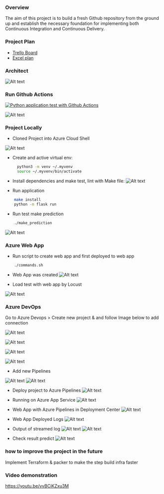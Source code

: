 ###  Overview

The aim of this project is to build a fresh Github repository from the ground up and establish the necessary foundation for implementing both Continuous Integration and Continuous Delivery.

###  Project Plan

- [Trello Board](https://trello.com/b/DvAKdGrF/azuredevops)
- [Excel plan](https://docs.google.com/spreadsheets/d/1QqHZZfnMLeNFm7g1mAVXYscb9S9T_2ZXPnUDDwTL4r8/edit?usp=sharing)

###  Architect
 
 ![Alt text](Image/Architect.png)

###  Run Github Actions

[![Python application test with Github Actions](https://github.com/phongmx2021/Project2/actions/workflows/pythonapp.yml/badge.svg?branch=main)](https://github.com/phongmx2021/Project2/actions/workflows/pythonapp.yml)

![Alt text](Image/githubaction.png)

### Project Locally

- Cloned Project into Azure Cloud Shell

![Alt text](Image/Gitclone.png)

- Create and active virtual env:

  ```bash
    python3 -m venv ~/.myvenv
    source ~/.myvenv/bin/activate
  ```

- Install dependencies and make test, lint with Make file:
![Alt text](Image/Makeall.png)

- Run application
```bash
    make install
    python -m flask run
```
- Run test make prediction

```bash
    ./make_prediction
```
![Alt text](Image/RunLocal.png)


### Azure Web App

- Run script to create web app and first deployed to web app

```bash
    ./commands.sh
```


- Web App was created 
![Alt text](Image/AppService.png)


- Load test with web app by Locust

![Alt text](Image/Lostcust.png)

### Azure DevOps

Go to Azure Devops > Create new project & and follow Image below to add connection

![Alt text](Image/ProjectSetting.png)

![Alt text](Image/NewConnection.png)

![Alt text](Image/NewConnection2.png)

![Alt text](Image/NewConnection3.png)

- Add new Pipelines

![Alt text](Image/Pipeline.png)
![Alt text](Image/Pipeline2.png)

- Deploy project to Azure Pipelines
![Alt text](Image/Deploy.png)

- Running on Azure App Service
![Alt text](Image/RunApp.png)

- Web App with Azure Pipelines in Deployment Center
![Alt text](Image/DeploymentCenter.png)
- Web App Deployed Logs
![Alt text](Image/DeployLog.png)
- Output of streamed log 
![Alt text](Image/StreamLog.png)
![Alt text](Image/StreamLog2.png)
- Check result predict
![Alt text](Image/Predict_Azure_App.png)


### how to improve the project in the future

Implement Terraform & packer to make the step build infra faster

### Video demonstration
https://youtu.be/vvBCiKZxu3M
